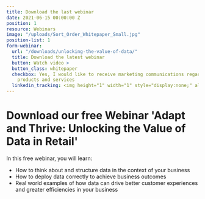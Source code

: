 ```yaml
---
title: Download the last webinar
date: 2021-06-15 00:00:00 Z
position: 1
resource: Webinars
image: "/uploads/Sort_Order_Whitepaper_Small.jpg"
position-list: 1
form-webinar:
  url: "/downloads/unlocking-the-value-of-data/"
  title: Download the latest webinar
  button: Watch video >
  button_class: whitepaper
  checkbox: Yes, I would like to receive marketing communications regarding Dressipi
    products and services
  linkedin_tracking: <img height="1" width="1" style="display:none;" alt="" src="https://dc.ads.linkedin.com/collect/?pid=300788&conversionId=551785&fmt=gif">
---
```


# Download our free Webinar 'Adapt and Thrive: Unlocking the Value of Data in Retail'

In this free webinar, you will learn:

+ How to think about and structure data in the context of your business
+ How to deploy data correctly to achieve business outcomes
+ Real world examples of how data can drive better customer experiences and greater efficiencies in your business